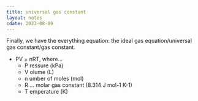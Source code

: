 ```yaml
---
title: universal gas constant
layout: notes
cdate: 2023-08-09
---
```


Finally, we have the everything equation: the ideal gas equation/universal gas constant/gas constant.
- PV = nRT, where...
    - P ressure (kPa)
    - V olume (L)
    - n umber of moles (mol)
    - R ... molar gas constant (8.314 J mol-1 K-1)
    - T emperature (K)
